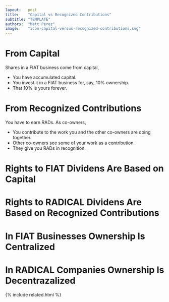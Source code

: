 ```yaml
---
layout:   post
title:    "Capital vs Recognized Contributions"
subtitle: "TEMPLATE"
authors:  "Matt Perez"
image:    "icon-capital-versus-recognized-contributions.svg"
---
```


<div style="display:none;">
 <p>Shares in a <span class='_paradigm'>FIAT</span> business come from capital; <span class='_paradigm'>RAD</span>s come from recognized contributions.</p>
</div>

<h1>From Capital</h1>
 <p>Shares in a <span class='_paradigm'>FIAT</span> business come from capital,</p>
  <ul>
   <li>You have accumulated capital.</li>
   <li>You invest it in a <span class='_paradigm'>FIAT</span> business for, say, 10% ownership.</li>
   <li>That 10% is yours forever.</li>
  </ul>

<h1>From Recognized Contributions</h1>
 <p>You have to earn <span class='_paradigm'>RAD</span>s. As co-owners,</p>
  <ul>
   <li>You contribute to the work you and the other co-owners are doing together.</li>
   <li>Other co-owners see some of your work as a contribution.</li>
   <li>They give you <span class='_paradigm'>RAD</span>s in recognition.</li>
  </ul>

<div style="display:none;">
 <p>Rights to <span class='_paradigm'>FIAT</span> Dividens Are Based on Capital; rights to <span class='_paradigm'>RADICAL</span> dividens are based on recognized contributions.</p>
</div>

<h1>Rights to <span class='_paradigm'>FIAT</span> Dividens Are Based on Capital</h1>
 <p></p>
 <p></p>

<h1>Rights to <span class='_paradigm'>RADICAL</span> Dividens Are Based on Recognized Contributions</h1>
 <p></p>
 <p></p>

<div style="display:none;">
 <p>In <span class='_paradigm'>FIAT</span> businesses ownership is centralized; In <span class='_paradigm'>RADICAL</span> companies ownership is decentrazalized.</p>
</div>

<h1>In <span class='_paradigm'>FIAT</span> Businesses Ownership Is Centralized</h1>
 <p></p>
 <p></p>

<h1>In <span class='_paradigm'>RADICAL</span> Companies Ownership Is Decentrazalized</h1>
 <p></p>
 <p></p>

{% include related.html %}